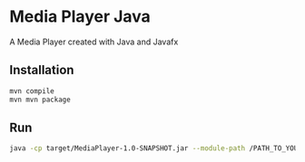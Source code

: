 # Media Player Java

A Media Player created with Java and Javafx

## Installation 

```bash
mvn compile
mvn mvn package 
```

## Run

```bash
java -cp target/MediaPlayer-1.0-SNAPSHOT.jar --module-path /PATH_TO_YOUR_JAVAFX_SDK/lib/ --add-modules javafx.controls,javafx.fxml,javafx.media com.lehnert.App
```